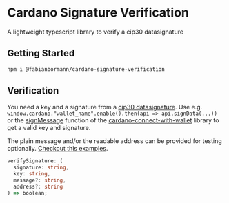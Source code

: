 # Cardano Signature Verification

A lightweight typescript library to verify a cip30 datasignature

## Getting Started

```zsh
npm i @fabianbormann/cardano-signature-verification
```

## Verification

You need a key and a signature from a [cip30 datasignature](https://cips.cardano.org/cips/cip30/#apisigndataaddraddresspayloadbytespromisedatasignature). Use e.g. `window.cardano."wallet_name".enable().then(api => api.signData(...))` or the [signMessage](https://github.com/cardano-foundation/cardano-connect-with-wallet/blob/main/src/hooks/useCardano.ts#L133) function of the [cardano-connect-with-wallet](https://github.com/cardano-foundation/cardano-connect-with-wallet) library to get a valid key and signature.

The plain message and/or the readable address can be provided for testing optionally. [Checkout this examples](index.test.ts).

```ts
verifySignature: (
  signature: string,
  key: string,
  message?: string,
  address?: string
) => boolean;
```
